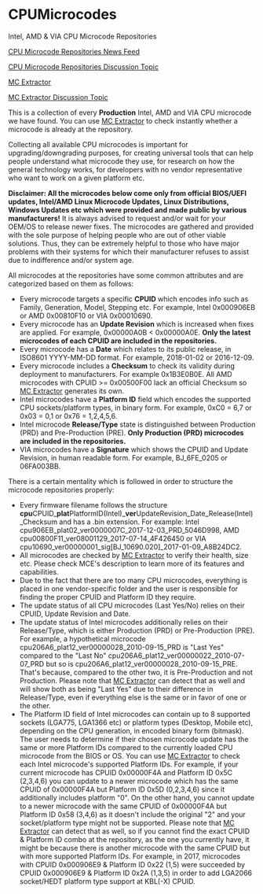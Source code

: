 # CPUMicrocodes
Intel, AMD &amp; VIA CPU Microcode Repositories

[CPU Microcode Repositories News Feed](https://twitter.com/platomaniac)

[CPU Microcode Repositories Discussion Topic](https://www.win-raid.com/t3355f47-Intel-AMD-amp-VIA-CPU-Microcode-Repositories.html)

[MC Extractor](https://github.com/platomav/MCExtractor)

[MC Extractor Discussion Topic](https://www.win-raid.com/t2199f47-MC-Extractor-Intel-AMD-VIA-amp-Freescale-Microcode-Extraction-Tool-Discussion.html)

This is a collection of every **Production** Intel, AMD and VIA CPU microcode we have found. You can use [MC Extractor](https://github.com/platomav/MCExtractor) to check instantly whether a microcode is already at the repository.

Collecting all available CPU microcodes is important for upgrading/downgrading purposes, for creating universal tools that can help people understand what microcode they use, for research on how the general technology works, for developers with no vendor representative who want to work on a given platform etc.

**Disclaimer: All the microcodes below come only from official BIOS/UEFI updates, Intel/AMD Linux Microcode Updates, Linux Distributions, Windows Updates etc which were provided and made public by various manufacturers!** It is always advised to request and/or wait for your OEM/OS to release newer fixes. The microcodes are gathered and provided with the sole purpose of helping people who are out of other viable solutions. Thus, they can be extremely helpful to those who have major problems with their systems for which their manufacturer refuses to assist due to indifference and/or system age.

All microcodes at the repositories have some common attributes and are categorized based on them as follows:

- Every microcode targets a specific **CPUID** which encodes info such as Family, Generation, Model, Stepping etc. For example, Intel 0x000906EB or AMD 0x00810F10 or VIA 0x00010690.
- Every microcode has an **Update Revision** which is increased when fixes are applied. For example, 0x00000A0B < 0x00000A0E. **Only the latest microcodes of each CPUID are included in the repositories.**
- Every microcode has a **Date** which relates to its public release, in ISO8601 YYYY-MM-DD format. For example, 2018-01-02 or 2016-12-09.
- Every microcode includes a **Checksum** to check its validity during deployment to manufacturers. For example 0x1B3E0B0E. All AMD microcodes with CPUID >= 0x00500F00 lack an official Checksum so [MC Extractor](https://github.com/platomav/MCExtractor) generates its own.
- Intel microcodes have a **Platform ID** field which encodes the supported CPU sockets/platform types, in binary form. For example, 0xC0 = 6,7 or 0x03 = 0,1 or 0x76 = 1,2,4,5,6.
- Intel microcode **Release/Type** state is distinguished between Production (PRD) and Pre-Production (PRE). **Only Production (PRD) microcodes are included in the repositories.**
- VIA microcodes have a **Signature** which shows the CPUID and Update Revision, in human readable form. For example, BJ_6FE_0205 or 06FA003BB.

There is a certain mentality which is followed in order to structure the microcode repositories properly:

- Every firmware filename follows the structure **cpu**CPUID_**plat**PlatformID(Intel)_**ver**UpdateRevision_Date_Release(Intel)_Checksum and has a .bin extension. For example: Intel cpu906EB_plat02_ver0000007C_2017-12-03_PRD_5046D998, AMD cpu00800F11_ver08001129_2017-07-14_4F426450 or VIA cpu10690_ver00000001_sig[BJ_10690.020]_2017-01-09_A8B24DC2.
- All microcodes are checked by [MC Extractor](https://github.com/platomav/MCExtractor) to verify their health, size etc. Please check MCE's description to learn more of its features and capabilities.
- Due to the fact that there are too many CPU microcodes, everything is placed in one vendor-specific folder and the user is responsible for finding the proper CPUID and Platform ID they require.
- The update status of all CPU microcodes (Last Yes/No) relies on their CPUID, Update Revision and Date.
- The update status of Intel microcodes additionally relies on their Release/Type, which is either Production (PRD) or Pre-Production (PRE). For example, a hypothetical microcode cpu206A6_plat12_ver00000028_2010-09-15_PRD is "Last Yes" compared to the "Last No" cpu206A6_plat12_ver00000022_2010-07-07_PRD but so is cpu206A6_plat12_ver00000028_2010-09-15_PRE. That's because, compared to the other two, it is Pre-Production and not Production. Please note that [MC Extractor](https://github.com/platomav/MCExtractor) can detect that as well and will show both as being "Last Yes" due to their difference in Release/Type, even if everything else is the same or in favor of one or the other.
- The Platform ID field of Intel microcodes can contain up to 8 supported sockets (LGA775, LGA1366 etc) or platform types (Desktop, Mobile etc), depending on the CPU generation, in encoded binary form (bitmask). The user needs to determine if their chosen microcode update has the same or more Platform IDs compared to the currently loaded CPU microcode from the BIOS or OS. You can use [MC Extractor](https://github.com/platomav/MCExtractor) to check each Intel microcode's supported Platform IDs. For example, if your current microcode has CPUID 0x00000F4A and Platform ID 0x5C (2,3,4,6) you can update to a newer microcode which has the same CPUID of 0x00000F4A but Platform ID 0x5D (0,2,3,4,6) since it additionally includes platform "0". On the other hand, you cannot update to a newer microcode with the same CPUID of 0x00000F4A but Platform ID 0x58 (3,4,6) as it doesn't include the original "2" and your socket/platform type might not be supported. Please note that [MC Extractor](https://github.com/platomav/MCExtractor) can detect that as well, so if you cannot find the exact CPUID & Platform ID combo at the repository, as the one you currently have, it might be because there is another microcode with the same CPUID but with more supported Platform IDs. For example, in 2017, microcodes with CPUID 0x000906E9 & Platform ID 0x22 (1,5) were succeeded by CPUID 0x000906E9 & Platform ID 0x2A (1,3,5) in order to add LGA2066 socket/HEDT platform type support at KBL(-X) CPUID.